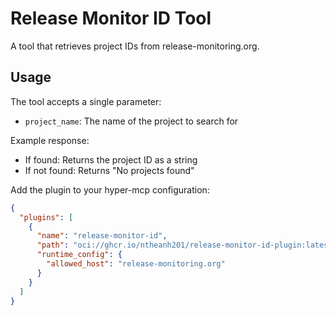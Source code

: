 # Release Monitor ID Tool

A tool that retrieves project IDs from release-monitoring.org.

## Usage

The tool accepts a single parameter:
- `project_name`: The name of the project to search for

Example response:
- If found: Returns the project ID as a string
- If not found: Returns "No projects found"

Add the plugin to your hyper-mcp configuration:
```json
{
  "plugins": [
    {
      "name": "release-monitor-id",
      "path": "oci://ghcr.io/ntheanh201/release-monitor-id-plugin:latest",
      "runtime_config": {
        "allowed_host": "release-monitoring.org"
      }
    }
  ]
}
```